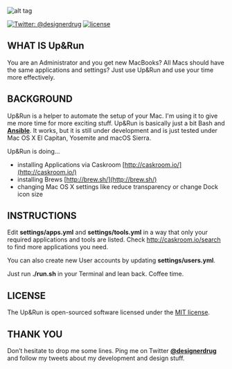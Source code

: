 ![alt tag](http://designerdrug.de/public/upandrun.png "Up and Run for macOS")

[![Twitter: @designerdrug](https://img.shields.io/badge/contact-@designerdrug-blue.svg?style=flat-square)](https://twitter.com/designerdrug)
[![license](https://img.shields.io/github/license/mashape/apistatus.svg?style=flat-square)](https://opensource.org/licenses/MIT)

## WHAT IS Up&Run
You are an Administrator and you get new MacBooks? All Macs should have the same applications and settings?
Just use Up&Run and use your time more effectively.


## BACKGROUND
Up&Run is a helper to automate the setup of your Mac. I'm using it to give me more time for more exciting stuff. Up&Run is basically just a bit Bash and **[Ansible](http://www.ansible.com/)**. 
It works, but it is still under development and is just tested under Mac OS X El Capitan, Yosemite and macOS Sierra.

Up&Run is doing...

* installing Applications via Caskroom [http://caskroom.io/](http://caskroom.io/)
* installing Brews [http://brew.sh/](http://brew.sh/)
* changing Mac OS X settings like reduce transparency or change Dock icon size


## INSTRUCTIONS
Edit **settings/apps.yml** and **settings/tools.yml** in a way that only your required applications 
and tools are listed. Check http://caskroom.io/search to find more applications you need.

You can also create new User accounts by updating **settings/users.yml**.

Just run **./run.sh** in your Terminal and lean back. Coffee time.


## LICENSE
The Up&Run is open-sourced software licensed under the [MIT license](https://opensource.org/licenses/MIT).


## THANK YOU
Don’t hesitate to drop me some lines. Ping me on Twitter **[@designerdrug](https://twitter.com/designerdrug)** and 
follow my tweets about my development and design stuff. 
